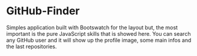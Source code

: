 # GitHub-Finder

Simples application built with Bootswatch for the layout but, the most important is the pure JavaScript skills that is showed here.
You can search any GitHub user and it will show up the profile image, some main infos and the last repositories.
